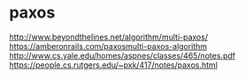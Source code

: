# paxos

http://www.beyondthelines.net/algorithm/multi-paxos/ 
https://amberonrails.com/paxosmulti-paxos-algorithm
http://www.cs.yale.edu/homes/aspnes/classes/465/notes.pdf
https://people.cs.rutgers.edu/~pxk/417/notes/paxos.html
